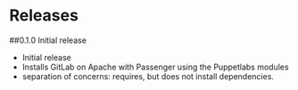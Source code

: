 # Releases

##0.1.0 Initial release
- Initial release
- Installs GitLab on Apache with Passenger using the Puppetlabs modules
- separation of concerns: requires, but does not install dependencies.